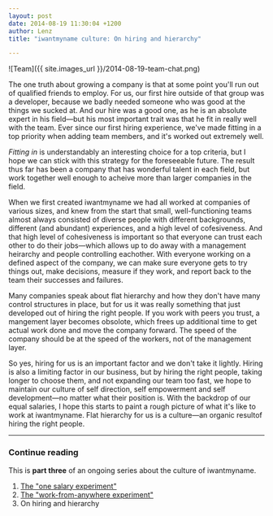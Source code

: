 ```yaml
---
layout: post
date: 2014-08-19 11:30:04 +1200
author: Lenz
title: "iwantmyname culture: On hiring and hierarchy"

---
```


<!-- excerpt -->

![Team]({{ site.images_url }}/2014-08-19-team-chat.png)

The one truth about growing a company is that at some point you'll run out of qualified friends to employ. For us, our first hire outside of that group was a developer, because we badly needed someone who was good at the things we sucked at. And our hire was a good one, as he is an absolute expert in his field—but his most important trait was that he fit in really well with the team. Ever since our first hiring experience, we've made fitting in a top priority when adding team members, and it's worked out extremely well. 

<!-- /excerpt -->

*Fitting in* is understandably an interesting choice for a top criteria, but I hope we can stick with this strategy for the foreseeable future. The result thus far has been a company that has wonderful talent in
each field, but work together well enough to acheive more than larger companies in the field. 

When we first created iwantmyname we had all worked at companies of various sizes, and knew from the start that small, well-functioning teams almost always consisted of diverse people with different backgrounds, different (and abundant) experiences, and a high level of cofesiveness. And that high level of cohesiveness is important so that everyone can trust each other to do their jobs—which allows up to do away with a management heirarchy and people controlling eachother. With everyone working on a defined aspect of the company, we can make sure everyone gets to try things out, make decisions, measure if they work, and report back to the team their successes and failures.

Many companies speak about flat hierarchy and how they don't have many
control structures in place, but for us it was really something that just developed out of hiring the right people. If you work with peers you trust, a mangement layer becomes obsolote, which frees up additional time to get actual work done and move the company forward. The speed of the company should be at the speed of the workers, not of the management layer.

So yes, hiring for us is an important factor and we don't take it lightly. Hiring is also a limiting factor in our business, but by hiring the right people, taking longer to choose them, and not expanding our team too fast, we hope to maintain our culture of self direction, self empowerment and self development—no matter what their position is. With the backdrop of our equal salaries, I hope this starts to paint a rough picture of what it's like to work at iwantmyname. Flat hierarchy for us is a culture—an organic resultof hiring the right people.

***

### Continue reading

This is **part three** of an ongoing series about the culture of iwantmyname. 

1. [The "one salary experiment"](http://blog.iwantmyname.com/2014/05/culture-at-iwmn-part-one.html)
2. [The "work-from-anywhere experiment"](http://blog.iwantmyname.com/2014/05/culture-at-iwmn-part-two.html)
3. On hiring and hierarchy

